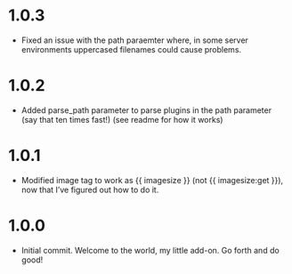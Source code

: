 # 1.0.3

- Fixed an issue with the path paraemter where, in some server environments uppercased filenames could cause problems.

# 1.0.2

- Added parse_path parameter to parse plugins in the path parameter (say that ten times fast!) (see readme for how it works)

# 1.0.1

- Modified image tag to work as {{ imagesize }} (not {{ imagesize:get }}), now that I’ve figured out how to do it.

# 1.0.0

- Initial commit. Welcome to the world, my little add-on. Go forth and do good!